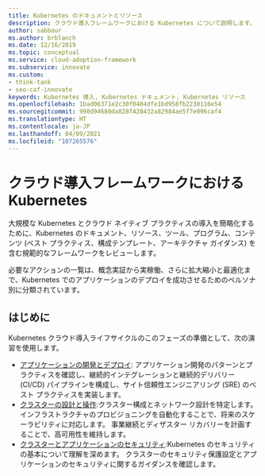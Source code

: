 ```yaml
---
title: Kubernetes のドキュメントとリソース
description: クラウド導入フレームワークにおける Kubernetes について説明します。 Kubernetes のドキュメントとリソースを探索して、クラウドで Kubernetes を使用します。
author: sabbour
ms.author: brblanch
ms.date: 12/16/2019
ms.topic: conceptual
ms.service: cloud-adoption-framework
ms.subservice: innovate
ms.custom:
- think-tank
- seo-caf-innovate
keywords: Kubernetes 導入, Kubernetes ドキュメント, Kubernetes リソース
ms.openlocfilehash: 1bad06371e2c30f0404dfe1bd958fb2230116e54
ms.sourcegitcommit: 990d94680da828f428432a82984ae5f7e096caf4
ms.translationtype: HT
ms.contentlocale: ja-JP
ms.lasthandoff: 04/09/2021
ms.locfileid: "107265576"
---
```

# <a name="kubernetes-in-the-cloud-adoption-framework"></a>クラウド導入フレームワークにおける Kubernetes

大規模な Kubernetes とクラウド ネイティブ プラクティスの導入を簡略化するために、Kubernetes のドキュメント、リソース、ツール、プログラム、コンテンツ (ベスト プラクティス、構成テンプレート、アーキテクチャ ガイダンス) を含む規範的なフレームワークをレビューします。

必要なアクションの一覧は、概念実証から実稼働、さらに拡大縮小と最適化まで、Kubernetes でのアプリケーションのデプロイを成功させるためのペルソナ別に分類されています。

## <a name="get-started"></a>はじめに

Kubernetes クラウド導入ライフサイクルのこのフェーズの準備として、次の演習を使用します。

- [アプリケーションの開発とデプロイ](./application-development.md): アプリケーション開発のパターンとプラクティスを確認し、継続的インテグレーションと継続的デリバリー (CI/CD) パイプラインを構成し、サイト信頼性エンジニアリング (SRE) のベスト プラクティスを実装します。
- [クラスターの設計と操作](./cluster-design-operations.md):クラスター構成とネットワーク設計を特定します。 インフラストラクチャのプロビジョニングを自動化することで、将来のスケーラビリティに対応します。 事業継続とディザスター リカバリーを計画することで、高可用性を維持します。
- [クラスターとアプリケーションのセキュリティ](./cluster-application-security.md):Kubernetes のセキュリティの基本について理解を深めます。 クラスターのセキュリティ保護設定とアプリケーションのセキュリティに関するガイダンスを確認します。
